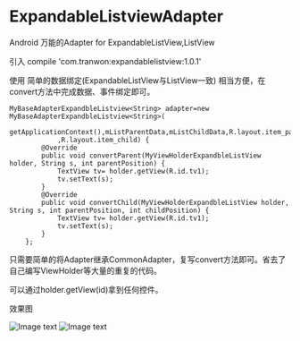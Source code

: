 # ExpandableListviewAdapter
Android 万能的Adapter for ExpandableListView,ListView

引入
compile 'com.tranwon:expandablelistview:1.0.1'

使用
简单的数据绑定(ExpandableListView与ListView一致)
相当方便，在convert方法中完成数据、事件绑定即可。

    MyBaseAdapterExpandbleListview<String> adapter=new MyBaseAdapterExpandbleListview<String>(
                getApplicationContext(),mListParentData,mListChildData,R.layout.item_parent
                ,R.layout.item_child) {
            @Override
            public void convertParent(MyViewHolderExpandbleListView holder, String s, int parentPosition) {
                TextView tv= holder.getView(R.id.tv1);
                tv.setText(s);
            }
            @Override
            public void convertChild(MyViewHolderExpandbleListView holder, String s, int parentPosition, int childPosition) {
                TextView tv= holder.getView(R.id.tv1);
                tv.setText(s);
            }
        };

只需要简单的将Adapter继承CommonAdapter，复写convert方法即可。省去了自己编写ViewHolder等大量的重复的代码。

可以通过holder.getView(id)拿到任何控件。
>
效果图
>
![Image text](https://raw.github.com/crook3/ExpandableListviewAdapter/app/src/main/res/drawable/expandableListview.PNG)
![Image text](https://raw.github.com/crook3/ExpandableListviewAdapter/app/src/main/res/drawable/listView.PNG)





